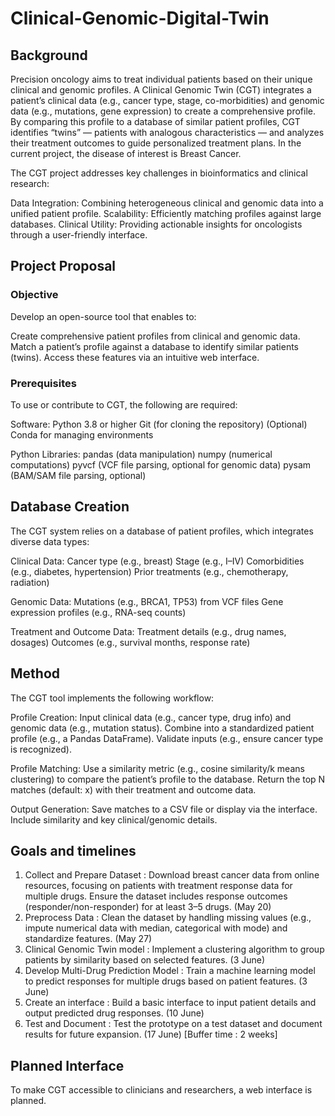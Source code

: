 # Clinical-Genomic-Digital-Twin

## Background

Precision oncology aims to treat individual patients based on their unique clinical and genomic profiles. A Clinical Genomic Twin (CGT) integrates a patient’s clinical data (e.g., cancer type, stage, co-morbidities) and genomic data (e.g., mutations, gene expression) to create a comprehensive profile. By comparing this profile to a database of similar patient profiles, CGT identifies “twins” — patients with analogous characteristics — and analyzes their treatment outcomes to guide personalized treatment plans. In the current project, the disease of interest is Breast Cancer.

The CGT project addresses key challenges in bioinformatics and clinical research:

Data Integration: Combining heterogeneous clinical and genomic data into a unified patient profile.
Scalability: Efficiently matching profiles against large databases.
Clinical Utility: Providing actionable insights for oncologists through a user-friendly interface.

## Project Proposal

### Objective

Develop an open-source tool that enables to:

Create comprehensive patient profiles from clinical and genomic data.
Match a patient’s profile against a database to identify similar patients (twins).
Access these features via an intuitive web interface.

### Prerequisites

To use or contribute to CGT, the following are required:

Software:
Python 3.8 or higher
Git (for cloning the repository)
(Optional) Conda for managing environments

Python Libraries:
pandas (data manipulation)
numpy (numerical computations)
pyvcf (VCF file parsing, optional for genomic data)
pysam (BAM/SAM file parsing, optional)


## Database Creation 

The CGT system relies on a database of patient profiles, which integrates diverse data types:

Clinical Data:
Cancer type (e.g., breast)
Stage (e.g., I–IV)
Comorbidities (e.g., diabetes, hypertension)
Prior treatments (e.g., chemotherapy, radiation)

Genomic Data:
Mutations (e.g., BRCA1, TP53) from VCF files
Gene expression profiles (e.g., RNA-seq counts)

Treatment and Outcome Data:
Treatment details (e.g., drug names, dosages)
Outcomes (e.g., survival months, response rate)


## Method 

The CGT tool implements the following workflow:

Profile Creation:
Input clinical data (e.g., cancer type, drug info) and genomic data (e.g., mutation status).
Combine into a standardized patient profile (e.g., a Pandas DataFrame).
Validate inputs (e.g., ensure cancer type is recognized).

Profile Matching:
Use a similarity metric (e.g., cosine similarity/k means clustering) to compare the patient’s profile to the database.
Return the top N matches (default: x) with their treatment and outcome data.

Output Generation:
Save matches to a CSV file or display via the interface.
Include similarity and key clinical/genomic details.

## Goals and timelines

1. Collect and Prepare Dataset : Download breast cancer data from online resources, focusing on patients with treatment response data for multiple drugs. Ensure the dataset includes response outcomes (responder/non-responder) for at least 3–5 drugs. (May 20)
2. Preprocess Data : Clean the dataset by handling missing values (e.g., impute numerical data with median, categorical with mode) and standardize features. (May 27)
3. Clinical Genomic Twin model : Implement a clustering algorithm to group patients by similarity based on selected features. (3 June)
4. Develop Multi-Drug Prediction Model : Train a machine learning model to predict responses for multiple drugs based on patient features. (3 June)
5. Create an interface : Build a basic interface to input patient details and output predicted drug responses. (10 June)
6. Test and Document : Test the prototype on a test dataset and document results for future expansion. (17 June)
[Buffer time : 2 weeks]

## Planned Interface

To make CGT accessible to clinicians and researchers, a web interface is planned.
